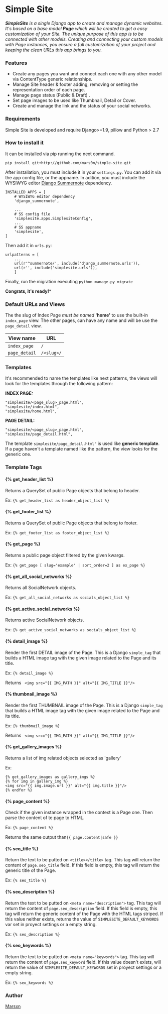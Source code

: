 # Simple Site
 ***SimpleSite*** *is a single Django app to create and manage dynamic websites. It's based on a base model* ***Page***  *which will be created to get a easy customization of your Site. The unique purpose of this app is to be connected with other models. Creating and connecting your custom models with Page instances, you ensure a full customization of your project and keeping the clean URLs this app brings to you.*


### Features

* Create any pages you want and connect each one with any other model via ContentType generic relationships.
* Manage Site header & footer adding, removing or setting the representation order of each page.
* Manage page status (Public & Draft) .
* Set page images to be used like Thumbnail, Detail or Cover. 
* Create and manage the link and the status of your social networks.

### Requirements

Simple Site is developed and require Django>=1.9, pillow and Python > 2.7

### How to install it

It can be installed via pip running the next command.
```
pip install git+http://github.com/mars0n/simple-site.git
```

After installation, you must include it in your ```settings.py```. You can add it via the app config file, or the appname. In adition, you must include the WYSIWYG editor [Django Summernote](https://github.com/summernote/django-summernote) dependency.

```
INSTALLED_APPS = [
    # WYSIWYG editor dependency
    'django_summernote',

    ...
    # SS config file
    'simplesite.apps.SimplesiteConfig',
    ...
    # SS appname
    'simplesite',
]
```
Then add it in ```urls.py```:
```
urlpatterns = [
    ...
    url(r'^summernote/', include('django_summernote.urls')),
    url(r'', include('simplesite.urls')),
    ]
```
Finally, run the migration executing ```python manage.py migrate```

**Congrats, it's ready!***

### Default URLs and Views

The the slug of Index Page *must be named* **'home'** to use the built-in `index_page` view. The other pages, can have any name and will be use the `page_detail` view.

|     View name   |URL              |
|-----------------|-----------------|
|`index_page`     |`/`              |
|`page_detail`    |`/<slug>/`       |

### Templates

It's recommended to name the templates like next patterns, the views will look for the templates through the following pattern:

**INDEX PAGE:**
```
"simplesite/<page_slug>_page.html",
"simplesite/index.html",
"simplesite/home.html",
```
**PAGE DETAIL:**
```
"simplesite/<page_slug>_page.html",
"simplesite/page_detail.html",
```

The template ```simplesite/page_detail.html"``` is used like **generic template**. If a page haven't a template named like the pattern, the view looks for the generic one.

### Template Tags

#### {% get_header_list %}

Returns a QuerySet of public Page objects  that belong to header.

Ex:
``` {% get_header_list as header_object_list %} ```

#### {% get_footer_list %}

Returns a QuerySet of public Page objects that belong to footer.

Ex:
``` {% get_footer_list as footer_object_list %} ```

#### {% get_page %}

Returns a public page object filtered by the given kwargs.

Ex:
``` {% get_page [ slug='example' | sort_order=2 ] as ex_page %} ```

#### {% get_all_social_networks %}

Returns all SocialNetwork objects.

Ex:
``` {% get_all_social_networks as socials_object_list %} ```

#### {% get_active_social_networks %}

Returns active SocialNetwork objects.

Ex:
``` {% get_active_social_networks as socials_object_list %} ```

#### {% detail_image %}
Render the first DETAIL image of the Page. This is a Django ```simple_tag``` that builds a HTML image tag with the given image related to the Page and its title.  

Ex:
``` {% detail_image %} ```

Returns ``` <img src="{{ IMG_PATH }}" alt="{{ IMG_TITLE }}"/>``` 

#### {% thumbnail_image %}
Render the first THUMBNAIL image of the Page. This is a Django ```simple_tag``` that builds a HTML image tag with the given image related to the Page and its title.  

Ex:
``` {% thumbnail_image %} ```

Returns ``` <img src="{{ IMG_PATH }}" alt="{{ IMG_TITLE }}"/>``` 


#### {% get_gallery_images %}
Returns a list of img related objects selected as 'gallery'

Ex:
``` 
{% get_gallery_images as gallery_imgs %}
{% for img in gallery_img %}
<img src="{{ img.image.url }}" alt="{{ img.title }}"/>
{% endfor %}
``` 

#### {% page_content %}
Check if the given instance wrapped in the context is a Page one. Then parse the content of te page to HTML.

Ex:
``` {% page_content %} ```

Returns the same output than```{{ page.content|safe }}```

#### {% seo_title %}
Return the text to be putted on ```<title></title>``` tag. This tag will return the content of ```page.seo_title``` field. If this field is empty, this tag will return the generic title of the Page.

Ex: 
```{% seo_title %}```

#### {% seo_description %}
Return the text to be putted on ```<meta name="description">``` tag. This tag will return the content of ```page.seo_description``` field. If this field is empty, this tag will return the generic content of the Page with the HTML tags striped. If this value neither exists, returns the value of ```SIMPLESITE_DEFAULT_KEYWORDS``` var set in proyect settings or a empty string.

Ex: 
```{% seo_description %}```

#### {% seo_keywords %}
Return the text to be putted on ```<meta name="keywords">``` tag. This tag will return the content of ```page.seo_keyword``` field. If this value doesn't exists, will return the value of ```SIMPLESITE_DEFAULT_KEYWORDS``` set in proyect settings or a empty string.

Ex:
```{% seo_keywords %}```


### Author
[Marsxn](http://marsxn.io/)